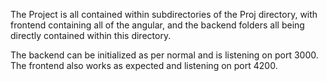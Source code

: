 The Project is all contained within subdirectories of the Proj directory, with frontend containing all of the angular, and the backend folders all being directly contained within this directory.

The backend can be initialized as per normal and is listening on port 3000. The frontend also works as expected and listening on port 4200.
